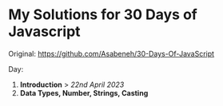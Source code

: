 # My Solutions for 30 Days of Javascript
Original: https://github.com/Asabeneh/30-Days-Of-JavaScript

<p>Day:</p>
<ol>
<li><strong>Introduction</strong> > <em>22nd April 2023</em></li>
<li><strong>Data Types, Number, Strings, Casting<strong></li>
</ol>